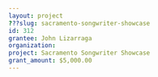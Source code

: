 ```yaml
---
layout: project 
???slug: sacramento-songwriter-showcase
id: 312
grantee: John Lizarraga
organization: 
project: Sacramento Songwriter Showcase
grant_amount: $5,000.00 
---
```

